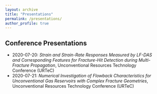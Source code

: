 ```yaml
---
layout: archive
title: "Presentations"
permalink: /presentations/
author_profile: true
---
```


## Conference Presentations 
- 2020-07-20: *Strain and Strain-Rate Responses Measured by LF-DAS and Corresponding Features for Fracture-Hit Detection during Multi-Fracture Propagation*, Unconventional Resources Technology Conference (URTeC) 
- 2020-07-21: *Numerical Investigation of Flowback Characteristics for Unconventional Gas Reservoirs with Complex Fracture Geometries*, Unconventional Resources Technology Conference (URTeC)
